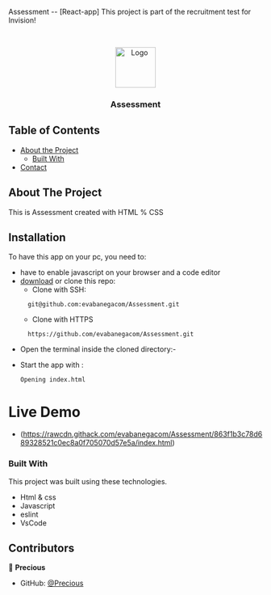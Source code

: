 <!--
*** Thanks for checking out this README Template. If you have a suggestion that would
*** make this better, please fork the repo and create a pull request or simply open
*** an issue with the tag "enhancement".
*** Thanks again! Now go create something AMAZING! :D
-->

<!-- PROJECT SHIELDS -->
<!--
*** I'm using markdown "reference style" links for readability.
*** Reference links are enclosed in brackets [ ] instead of parentheses ( ).
*** See the bottom of this document for the declaration of the reference variables
*** for contributors-url, forks-url, etc. This is an optional, concise syntax you may use.
*** https://www.markdownguide.org/basic-syntax/#reference-style-links
-->
Assessment -- [React-app]
This project is part of the recruitment test for Invision!

<br />
<p align="center">
  <a href="https://github.com/evabanegacom/Assessment/main">
    <img src="images/react.png" alt="Logo" width="80" height="80">
  </a>

  <h3 align="center">Assessment</h3>

<!-- TABLE OF CONTENTS -->
## Table of Contents

* [About the Project](#about-the-project)
  * [Built With](#built-with)
* [Contact](#contact)

<!-- ABOUT THE PROJECT -->
## About The Project

This is Assessment created with HTML % CSS
<!-- INSTALLATION -->
## Installation

To have this app on your pc, you need to:
* have to enable javascript on your browser and a code editor
* [download](git@github.com:evabanegacom/Assessment.git) or clone this repo:
  - Clone with SSH:
  ```
    git@github.com:evabanegacom/Assessment.git
  ```
  - Clone with HTTPS
  ```
    https://github.com/evabanegacom/Assessment.git
  ```
* Open the terminal inside the cloned directory:-

- Start the app with :
  ```
  Opening index.html

# Live Demo
- (https://rawcdn.githack.com/evabanegacom/Assessment/863f1b3c78d689328521c0ec8a0f705070d57e5a/index.html)


### Built With
This project was built using these technologies.
* Html & css
* Javascript
* eslint
* VsCode
<!-- CONTACT -->
## Contributors

👤 **Precious**

- GitHub: [@Precious](https://github.com/evabanegacom)
